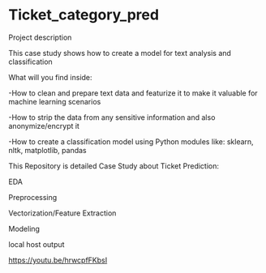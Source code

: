 # Ticket_category_pred

Project description

This case study shows how to create a model for text analysis and classification 

What will you find inside:

-How to clean and prepare text data and featurize it to make it valuable for machine learning scenarios

-How to strip the data from any sensitive information and also anonymize/encrypt it

-How to create a classification model using Python modules like: sklearn, nltk, matplotlib, pandas



This Repository is detailed Case Study about Ticket Prediction:


EDA


Preprocessing


Vectorization/Feature Extraction


Modeling


local host output

https://youtu.be/hrwcpfFKbsI
